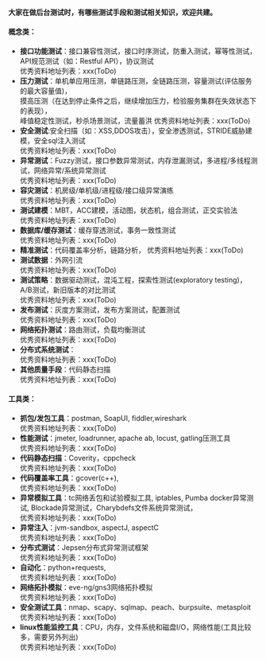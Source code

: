 #### 大家在做后台测试时，有哪些测试手段和测试相关知识，欢迎共建。

#### 概念类：  
- **接口功能测试**：接口兼容性测试，接口时序测试，防重入测试，幂等性测试，API规范测试（如：Restful API），协议测试  
    优秀资料地址列表：xxx(ToDo)      
- **压力测试**：单机单应用压测，单链路压测，全链路压测，容量测试(评估服务的最大容量值)，  
         摸高压测（在达到停止条件之后，继续增加压力，检验服务集群在失效状态下的表现），  
         峰值稳定性测试，秒杀场景测试，流量蓄洪
     优秀资料地址列表：xxx(ToDo)          
- **安全测试**:安全扫描（如：XSS,DDOS攻击），安全渗透测试，STRIDE威胁建模，安全sql注入测试  
    优秀资料地址列表：xxx(ToDo)  
- **异常测试**：Fuzzy测试，接口参数异常测试，内存泄漏测试，多进程/多线程测试，网络异常/系统异常测试  
    优秀资料地址列表：xxx(ToDo)  
- **容灾测试**：机房级/单机级/进程级/接口级异常演练  
    优秀资料地址列表：xxx(ToDo)  
- **测试建模**：MBT，ACC建模，活动图，状态机，组合测试，正交实验法  
    优秀资料地址列表：xxx(ToDo)  
- **数据库/缓存测试**：缓存穿透测试，事务一致性测试  
    优秀资料地址列表：xxx(ToDo)  
- **精准测试**：代码覆盖率分析，链路分析， 
    优秀资料地址列表：xxx(ToDo)   
- **测试数据**：外网引流  
    优秀资料地址列表：xxx(ToDo)  
- **测试策略**：数据驱动测试，混沌工程，探索性测试(exploratory testing)，A/B测试，新旧版本的对比测试  
    优秀资料地址列表：xxx(ToDo)  
- **发布测试**：灰度方案测试，发布方案测试，配置测试  
    优秀资料地址列表：xxx(ToDo)  
- **网络拓扑测试**：路由测试，负载均衡测试  
    优秀资料地址列表：xxx(ToDo)  
- **分布式系统测试**：  
    优秀资料地址列表：xxx(ToDo)  
- **其他质量手段**：代码静态扫描  
    优秀资料地址列表：xxx(ToDo)  

#### 工具类：
- **抓包/发包工具**：postman, SoapUI, fiddler,wireshark  
    优秀资料地址列表：xxx(ToDo)  
- **性能测试**：jmeter, loadrunner, apache ab, locust, gatling压测工具  
    优秀资料地址列表：xxx(ToDo)  
- **代码静态扫描**：Coverity，cppcheck  
    优秀资料地址列表：xxx(ToDo)  
- **代码覆盖率工具**：gcover(c++),  
    优秀资料地址列表：xxx(ToDo)  
- **异常模拟工具**：tc网络丢包和试验模拟工具, iptables, Pumba docker异常测试, Blockade异常测试，Charybdefs文件系统异常测试，  
    优秀资料地址列表：xxx(ToDo)  
- **异常注入**：jvm-sandbox, aspectJ, aspectC  
    优秀资料地址列表：xxx(ToDo)  
- **分布式测试**：Jepsen分布式异常测试框架  
    优秀资料地址列表：xxx(ToDo)   
- **自动化**：python+requests,   
    优秀资料地址列表：xxx(ToDo)  
- **网络拓扑模拟**：eve-ng/gns3网络拓扑模拟  
    优秀资料地址列表：xxx(ToDo)  
- **安全测试工具**：nmap、scapy、sqlmap、peach、burpsuite、metasploit  
    优秀资料地址列表：xxx(ToDo)  
- **linux性能监控工具**：CPU，内存，文件系统和磁盘I/O，网络性能(工具比较多，需要另外列出)  
    优秀资料地址列表：xxx(ToDo)  
